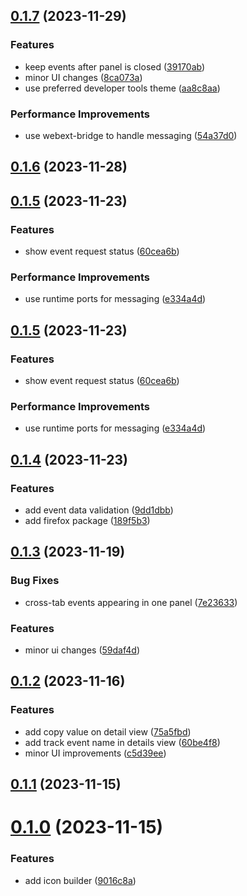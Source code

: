 ## [0.1.7](https://github.com/gerardbalaoro/segment-inspector/compare/v0.1.6...v0.1.7) (2023-11-29)


### Features

* keep events after panel is closed ([39170ab](https://github.com/gerardbalaoro/segment-inspector/commit/39170ab6ae11550c02dd89a127dca6e81ff7a5de))
* minor UI changes ([8ca073a](https://github.com/gerardbalaoro/segment-inspector/commit/8ca073a720c2854638c42f4dc2ca2076c7766280))
* use preferred developer tools theme ([aa8c8aa](https://github.com/gerardbalaoro/segment-inspector/commit/aa8c8aacffb960c166b7d5a1dcaca98dfb2a3436))


### Performance Improvements

* use webext-bridge to handle messaging ([54a37d0](https://github.com/gerardbalaoro/segment-inspector/commit/54a37d0bcf589bc32e84f074f68fbead51004f41))



## [0.1.6](https://github.com/gerardbalaoro/segment-inspector/compare/v0.1.5...v0.1.6) (2023-11-28)



## [0.1.5](https://github.com/gerardbalaoro/segment-inspector/compare/v0.1.4...v0.1.5) (2023-11-23)


### Features

* show event request status ([60cea6b](https://github.com/gerardbalaoro/segment-inspector/commit/60cea6bcfc33a413e914e42d66ecdecf68baa579))


### Performance Improvements

* use runtime ports for messaging ([e334a4d](https://github.com/gerardbalaoro/segment-inspector/commit/e334a4d092b89df4c7af54e60da6eb4a2660833d))



## [0.1.5](https://github.com/gerardbalaoro/segment-inspector/compare/v0.1.4...v0.1.5) (2023-11-23)


### Features

* show event request status ([60cea6b](https://github.com/gerardbalaoro/segment-inspector/commit/60cea6bcfc33a413e914e42d66ecdecf68baa579))


### Performance Improvements

* use runtime ports for messaging ([e334a4d](https://github.com/gerardbalaoro/segment-inspector/commit/e334a4d092b89df4c7af54e60da6eb4a2660833d))



## [0.1.4](https://github.com/gerardbalaoro/segment-inspector/compare/v0.1.3...v0.1.4) (2023-11-23)


### Features

* add event data validation ([9dd1dbb](https://github.com/gerardbalaoro/segment-inspector/commit/9dd1dbba674ebc73a505a6525c3694c1fcc4abe2))
* add firefox package ([189f5b3](https://github.com/gerardbalaoro/segment-inspector/commit/189f5b3c649383e1730e49c821744cebd56ba2c3))



## [0.1.3](https://github.com/gerardbalaoro/segment-inspector/compare/v0.1.2...v0.1.3) (2023-11-19)


### Bug Fixes

* cross-tab events appearing in one panel ([7e23633](https://github.com/gerardbalaoro/segment-inspector/commit/7e2363325d9b7ebc0bd2baec871f8eb82dc9cf25))


### Features

* minor ui changes ([59daf4d](https://github.com/gerardbalaoro/segment-inspector/commit/59daf4d7fcf62e75ae32968940ba9fc2ef42f9ad))



## [0.1.2](https://github.com/gerardbalaoro/segment-inspector/compare/v0.1.1...v0.1.2) (2023-11-16)


### Features

* add copy value on detail view ([75a5fbd](https://github.com/gerardbalaoro/segment-inspector/commit/75a5fbdc37cf0507ca8501aa29599576e2d98778))
* add track event name in details view ([60be4f8](https://github.com/gerardbalaoro/segment-inspector/commit/60be4f862edb0b758709b51282e26f72afd9b4ac))
* minor UI improvements ([c5d39ee](https://github.com/gerardbalaoro/segment-inspector/commit/c5d39ee3e13080b2c834719dc2ea17f30e04090e))



## [0.1.1](https://github.com/gerardbalaoro/segment-inspector/compare/v0.1.0...v0.1.1) (2023-11-15)



# [0.1.0](https://github.com/gerardbalaoro/segment-inspector/compare/9016c8a144a17fcb941c3234125e7e009d296094...v0.1.0) (2023-11-15)


### Features

* add icon builder ([9016c8a](https://github.com/gerardbalaoro/segment-inspector/commit/9016c8a144a17fcb941c3234125e7e009d296094))



